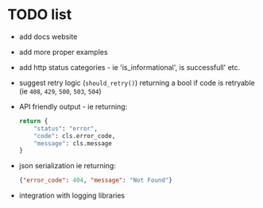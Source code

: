 # TODO list

- add docs website
- add more proper examples
- add http status categories - ie 'is_informational', is successfull' etc.
- suggest retry logic (`should_retry()`) returning a bool if code is retryable
  (ie `408`, `429`, `500`, `503`, `504`)
- API friendly output - ie returning:

    ```python
    return {
        "status": "error",
        "code": cls.error_code,
        "message": cls.message
    }
    ```

- json serialization ie returning:

    ```json
    {"error_code": 404, "message": "Not Found"}
    ```

- integration with logging libraries
